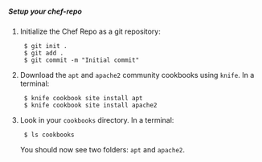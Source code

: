 ##### Setup your chef-repo

1. Initialize the Chef Repo as a git repository:

        $ git init .
        $ git add .
        $ git commit -m "Initial commit"

1. Download the `apt` and `apache2` community cookbooks using `knife`. In a terminal:

        $ knife cookbook site install apt
        $ knife cookbook site install apache2

1. Look in your `cookbooks` directory. In a terminal:
	
		$ ls cookbooks

	You should now see two folders: `apt` and `apache2`.

